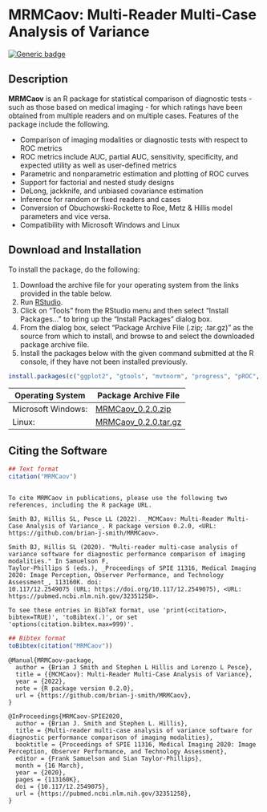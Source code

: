 MRMCaov: Multi-Reader Multi-Case Analysis of Variance
================

[![Generic
badge](https://img.shields.io/badge/docs-online-green.svg)](https://brian-j-smith.github.io/MRMCaov/)

## Description

**MRMCaov** is an R package for statistical comparison of diagnostic
tests - such as those based on medical imaging - for which ratings have
been obtained from multiple readers and on multiple cases. Features of
the package include the following.

  - Comparison of imaging modalities or diagnostic tests with respect to
    ROC metrics
  - ROC metrics include AUC, partial AUC, sensitivity, specificity, and
    expected utility as well as user-defined metrics
  - Parametric and nonparametric estimation and plotting of ROC curves
  - Support for factorial and nested study designs
  - DeLong, jackknife, and unbiased covariance estimation
  - Inference for random or fixed readers and cases
  - Conversion of Obuchowski-Rockette to Roe, Metz & Hillis model
    parameters and vice versa.
  - Compatibility with Microsoft Windows and Linux

## Download and Installation

To install the package, do the following:

1.  Download the archive file for your operating system from the links
    provided in the table below.
2.  Run [RStudio](https://www.rstudio.com/products/rstudio/).
3.  Click on “Tools” from the RStudio menu and then select “Install
    Packages…” to bring up the “Install Packages” dialog box.
4.  From the dialog box, select “Package Archive File (.zip; .tar.gz)”
    as the source from which to install, and browse to and select the
    downloaded package archive file.
5.  Install the packages below with the given command submitted at the R
    console, if they have not been installed previously.

<!-- end list -->

``` r
install.packages(c("ggplot2", "gtools", "mvtnorm", "progress", "pROC", "tibble"))
```

| Operating System   | Package Archive File                                                                                            |
| ------------------ | --------------------------------------------------------------------------------------------------------------- |
| Microsoft Windows: | [MRMCaov\_0.2.0.zip](https://github.com/brian-j-smith/MRMCaov/releases/download/v0.2.0/MRMCaov_0.2.0.zip)       |
| Linux:             | [MRMCaov\_0.2.0.tar.gz](https://github.com/brian-j-smith/MRMCaov/releases/download/v0.2.0/MRMCaov_0.2.0.tar.gz) |

## Citing the Software

``` r
## Text format
citation("MRMCaov")
```

``` 

To cite MRMCaov in publications, please use the following two references, including the R package URL.

Smith BJ, Hillis SL, Pesce LL (2022). _MCMCaov: Multi-Reader Multi-Case Analysis of Variance_. R package version 0.2.0, <URL:
https://github.com/brian-j-smith/MRMCaov>.

Smith BJ, Hillis SL (2020). "Multi-reader multi-case analysis of variance software for diagnostic performance comparison of imaging modalities." In Samuelson F,
Taylor-Phillips S (eds.), _Proceedings of SPIE 11316, Medical Imaging 2020: Image Perception, Observer Performance, and Technology Assessment_, 113160K. doi:
10.117/12.2549075 (URL: https://doi.org/10.117/12.2549075), <URL: https://pubmed.ncbi.nlm.nih.gov/32351258>.

To see these entries in BibTeX format, use 'print(<citation>, bibtex=TRUE)', 'toBibtex(.)', or set 'options(citation.bibtex.max=999)'.
```

``` r
## Bibtex format
toBibtex(citation("MRMCaov"))
```

    @Manual{MRMCaov-package,
      author = {Brian J Smith and Stephen L Hillis and Lorenzo L Pesce},
      title = {{MCMCaov}: Multi-Reader Multi-Case Analysis of Variance},
      year = {2022},
      note = {R package version 0.2.0},
      url = {https://github.com/brian-j-smith/MRMCaov},
    }
    
    @InProceedings{MRMCaov-SPIE2020,
      author = {Brian J. Smith and Stephen L. Hillis},
      title = {Multi-reader multi-case analysis of variance software for diagnostic performance comparison of imaging modalities},
      booktitle = {Proceedings of SPIE 11316, Medical Imaging 2020: Image Perception, Observer Performance, and Technology Assessment},
      editor = {Frank Samuelson and Sian Taylor-Phillips},
      month = {16 March},
      year = {2020},
      pages = {113160K},
      doi = {10.117/12.2549075},
      url = {https://pubmed.ncbi.nlm.nih.gov/32351258},
    }
